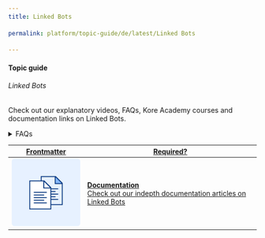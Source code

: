 ```yaml
---
title: Linked Bots

permalink: platform/topic-guide/de/latest/Linked Bots

---
```


#### Topic guide
###### Linked Bots

  Check out our explanatory videos, FAQs, Kore Academy courses and documentation links on Linked Bots.

<details>
  <summary>FAQs
  </summary>

  <a class="doc-link" target="_blank" href="https://developer.kore.ai/docs/bots/advanced-topics/universal-bot/defining-universal-bots/#Standard_Bots_vs_Universal_Bots">
 
  How is Universal bot different from standard bots?

</a>

<a class="doc-link" target="_blank" href="https://developer.kore.ai/docs/bots/advanced-topics/universal-bot/creating-a-universal-bot/#Step_2_Add_Linked_Bots">
 
  How to link bots to Universal bot?

</a>


<a class="doc-link" target="_blank" href="https://developer.kore.ai/docs/bots/advanced-topics/universal-bot/creating-a-universal-bot/#Step_4_Test_the_Universal_Bot">
 
  How to train and test Universal bots?

</a>
  
<a class="doc-link" target="_blank" href="https://developer.kore.ai/docs/bots/advanced-topics/universal-bot/creating-a-universal-bot/#Step_6_Publishing">
 
  How to publish Universal bots?

</a>
  

</details>

<a class="doc-link" target="_blank" href="https://developer.kore.ai/docs/bots/advanced-topics/universal-bot/creating-a-universal-bot/#Step_2_Add_Linked_Bots">
 

| Frontmatter | Required? |
|-------------|-------------|
| ![alt text](images/docIcon.svg "Title") | **Documentation**  <br /> Check out our indepth documentation articles on Linked Bots | 


</a>
